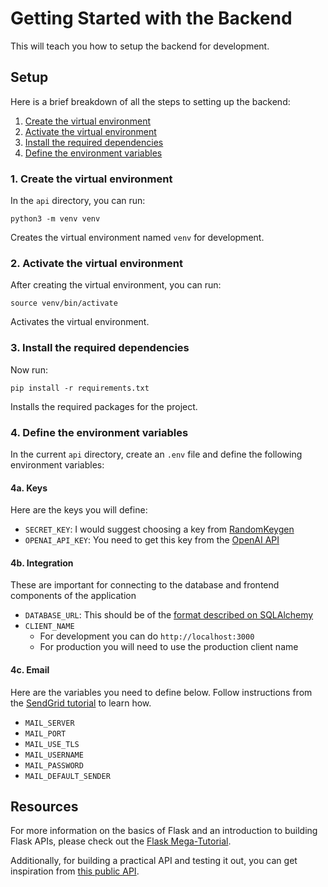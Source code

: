 # Getting Started with the Backend

This will teach you how to setup the backend for development.

## Setup

Here is a brief breakdown of all the steps to setting up the backend:
1. [Create the virtual environment](#1-create-the-virtual-environment)
2. [Activate the virtual environment](#2-activate-the-virtual-environment)
3. [Install the required dependencies](#3-install-the-required-dependencies)
4. [Define the environment variables](#4-define-the-environment-variables)

### 1. Create the virtual environment

In the `api` directory, you can run:

```
python3 -m venv venv
```

Creates the virtual environment named `venv` for development.

### 2. Activate the virtual environment

After creating the virtual environment, you can run:

```
source venv/bin/activate
```

Activates the virtual environment.

### 3. Install the required dependencies

Now run:

```
pip install -r requirements.txt
```

Installs the required packages for the project.

### 4. Define the environment variables

In the current `api` directory, create an `.env` file and define the following environment variables:

#### 4a. Keys

Here are the keys you will define:

- `SECRET_KEY`: I would suggest choosing a key from [RandomKeygen](https://randomkeygen.com/)
- `OPENAI_API_KEY`: You need to get this key from the [OpenAI API](https://openai.com/blog/openai-api)

#### 4b. Integration

These are important for connecting to the database and frontend components of the application

- `DATABASE_URL`: This should be of the [format described on SQLAlchemy](https://docs.sqlalchemy.org/en/20/core/engines.html#database-urls)
- `CLIENT_NAME`
  - For development you can do `http://localhost:3000`
  - For production you will need to use the production client name

#### 4c. Email

Here are the variables you need to define below. Follow instructions from the [SendGrid tutorial](https://sendgrid.com/blog/sending-emails-from-python-flask-applications-with-twilio-sendgrid/) to learn how.

- `MAIL_SERVER`
- `MAIL_PORT`
- `MAIL_USE_TLS`
- `MAIL_USERNAME`
- `MAIL_PASSWORD`
- `MAIL_DEFAULT_SENDER`

## Resources

For more information on the basics of Flask and an introduction to building Flask APIs, please check out the [Flask Mega-Tutorial](https://blog.miguelgrinberg.com/post/the-flask-mega-tutorial-part-i-hello-world).

Additionally, for building a practical API and testing it out, you can get inspiration from [this public API](https://github.com/miguelgrinberg/microblog-api).

